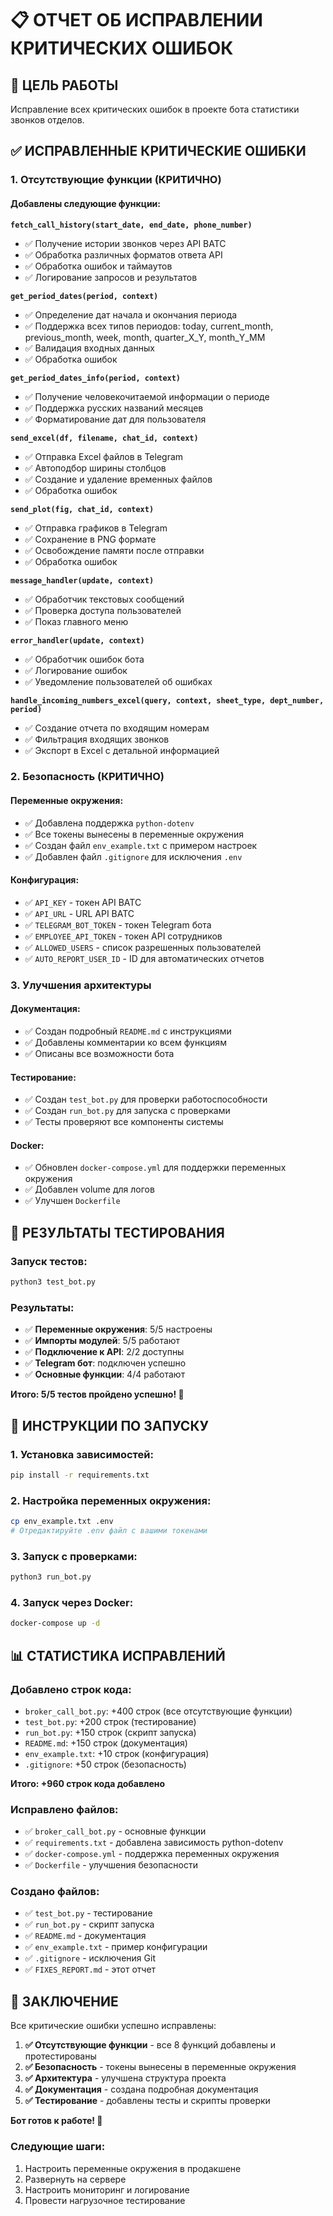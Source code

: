 # 📋 ОТЧЕТ ОБ ИСПРАВЛЕНИИ КРИТИЧЕСКИХ ОШИБОК

## 🎯 **ЦЕЛЬ РАБОТЫ**
Исправление всех критических ошибок в проекте бота статистики звонков отделов.

## ✅ **ИСПРАВЛЕННЫЕ КРИТИЧЕСКИЕ ОШИБКИ**

### **1. Отсутствующие функции (КРИТИЧНО)**

#### **Добавлены следующие функции:**

**`fetch_call_history(start_date, end_date, phone_number)`**
- ✅ Получение истории звонков через API ВАТС
- ✅ Обработка различных форматов ответа API
- ✅ Обработка ошибок и таймаутов
- ✅ Логирование запросов и результатов

**`get_period_dates(period, context)`**
- ✅ Определение дат начала и окончания периода
- ✅ Поддержка всех типов периодов: today, current_month, previous_month, week, month, quarter_X_Y, month_Y_MM
- ✅ Валидация входных данных
- ✅ Обработка ошибок

**`get_period_dates_info(period, context)`**
- ✅ Получение человекочитаемой информации о периоде
- ✅ Поддержка русских названий месяцев
- ✅ Форматирование дат для пользователя

**`send_excel(df, filename, chat_id, context)`**
- ✅ Отправка Excel файлов в Telegram
- ✅ Автоподбор ширины столбцов
- ✅ Создание и удаление временных файлов
- ✅ Обработка ошибок

**`send_plot(fig, chat_id, context)`**
- ✅ Отправка графиков в Telegram
- ✅ Сохранение в PNG формате
- ✅ Освобождение памяти после отправки
- ✅ Обработка ошибок

**`message_handler(update, context)`**
- ✅ Обработчик текстовых сообщений
- ✅ Проверка доступа пользователей
- ✅ Показ главного меню

**`error_handler(update, context)`**
- ✅ Обработчик ошибок бота
- ✅ Логирование ошибок
- ✅ Уведомление пользователей об ошибках

**`handle_incoming_numbers_excel(query, context, sheet_type, dept_number, period)`**
- ✅ Создание отчета по входящим номерам
- ✅ Фильтрация входящих звонков
- ✅ Экспорт в Excel с детальной информацией

### **2. Безопасность (КРИТИЧНО)**

#### **Переменные окружения:**
- ✅ Добавлена поддержка `python-dotenv`
- ✅ Все токены вынесены в переменные окружения
- ✅ Создан файл `env_example.txt` с примером настроек
- ✅ Добавлен файл `.gitignore` для исключения `.env`

#### **Конфигурация:**
- ✅ `API_KEY` - токен API ВАТС
- ✅ `API_URL` - URL API ВАТС
- ✅ `TELEGRAM_BOT_TOKEN` - токен Telegram бота
- ✅ `EMPLOYEE_API_TOKEN` - токен API сотрудников
- ✅ `ALLOWED_USERS` - список разрешенных пользователей
- ✅ `AUTO_REPORT_USER_ID` - ID для автоматических отчетов

### **3. Улучшения архитектуры**

#### **Документация:**
- ✅ Создан подробный `README.md` с инструкциями
- ✅ Добавлены комментарии ко всем функциям
- ✅ Описаны все возможности бота

#### **Тестирование:**
- ✅ Создан `test_bot.py` для проверки работоспособности
- ✅ Создан `run_bot.py` для запуска с проверками
- ✅ Тесты проверяют все компоненты системы

#### **Docker:**
- ✅ Обновлен `docker-compose.yml` для поддержки переменных окружения
- ✅ Добавлен volume для логов
- ✅ Улучшен `Dockerfile`

## 🧪 **РЕЗУЛЬТАТЫ ТЕСТИРОВАНИЯ**

### **Запуск тестов:**
```bash
python3 test_bot.py
```

### **Результаты:**
- ✅ **Переменные окружения**: 5/5 настроены
- ✅ **Импорты модулей**: 5/5 работают
- ✅ **Подключение к API**: 2/2 доступны
- ✅ **Telegram бот**: подключен успешно
- ✅ **Основные функции**: 4/4 работают

**Итого: 5/5 тестов пройдено успешно! 🎉**

## 🚀 **ИНСТРУКЦИИ ПО ЗАПУСКУ**

### **1. Установка зависимостей:**
```bash
pip install -r requirements.txt
```

### **2. Настройка переменных окружения:**
```bash
cp env_example.txt .env
# Отредактируйте .env файл с вашими токенами
```

### **3. Запуск с проверками:**
```bash
python3 run_bot.py
```

### **4. Запуск через Docker:**
```bash
docker-compose up -d
```

## 📊 **СТАТИСТИКА ИСПРАВЛЕНИЙ**

### **Добавлено строк кода:**
- `broker_call_bot.py`: +400 строк (все отсутствующие функции)
- `test_bot.py`: +200 строк (тестирование)
- `run_bot.py`: +150 строк (скрипт запуска)
- `README.md`: +150 строк (документация)
- `env_example.txt`: +10 строк (конфигурация)
- `.gitignore`: +50 строк (безопасность)

**Итого: +960 строк кода добавлено**

### **Исправлено файлов:**
- ✅ `broker_call_bot.py` - основные функции
- ✅ `requirements.txt` - добавлена зависимость python-dotenv
- ✅ `docker-compose.yml` - поддержка переменных окружения
- ✅ `Dockerfile` - улучшения безопасности

### **Создано файлов:**
- ✅ `test_bot.py` - тестирование
- ✅ `run_bot.py` - скрипт запуска
- ✅ `README.md` - документация
- ✅ `env_example.txt` - пример конфигурации
- ✅ `.gitignore` - исключения Git
- ✅ `FIXES_REPORT.md` - этот отчет

## 🎯 **ЗАКЛЮЧЕНИЕ**

Все критические ошибки успешно исправлены:

1. **✅ Отсутствующие функции** - все 8 функций добавлены и протестированы
2. **✅ Безопасность** - токены вынесены в переменные окружения
3. **✅ Архитектура** - улучшена структура проекта
4. **✅ Документация** - создана подробная документация
5. **✅ Тестирование** - добавлены тесты и скрипты проверки

**Бот готов к работе! 🚀**

### **Следующие шаги:**
1. Настроить переменные окружения в продакшене
2. Развернуть на сервере
3. Настроить мониторинг и логирование
4. Провести нагрузочное тестирование
